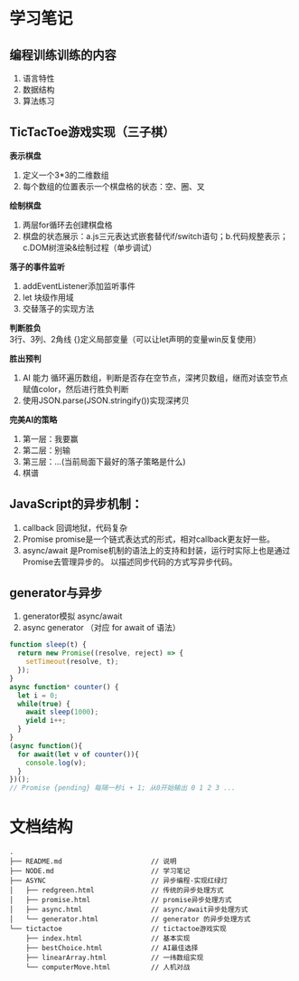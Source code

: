 # 学习笔记

## 编程训练训练的内容
1. 语言特性
1. 数据结构
1. 算法练习
## TicTacToe游戏实现（三子棋）
**表示棋盘**
1. 定义一个3*3的二维数组
1. 每个数组的位置表示一个棋盘格的状态：空、圈、叉

**绘制棋盘**
1. 两层for循环去创建棋盘格
1. 棋盘的状态展示：a.js三元表达式嵌套替代if/switch语句；b.代码规整表示；c.DOM树渲染&绘制过程（单步调试）

**落子的事件监听**
1. addEventListener添加监听事件
1. let 块级作用域
1. 交替落子的实现方法

**判断胜负**
3行、3列、2角线 {}定义局部变量（可以让let声明的变量win反复使用）

**胜出预判**
1. AI 能力 循环遍历数组，判断是否存在空节点，深拷贝数组，继而对该空节点赋值color，然后进行胜负判断
1. 使用JSON.parse(JSON.stringify())实现深拷贝

**完美AI的策略**
1. 第一层：我要赢
1. 第二层：别输
1. 第三层：...(当前局面下最好的落子策略是什么)
1. 棋谱

## JavaScript的异步机制：
1. callback 回调地狱，代码复杂
1. Promise promise是一个链式表达式的形式，相对callback更友好一些。
1. async/await 是Promise机制的语法上的支持和封装，运行时实际上也是通过Promise去管理异步的。 以描述同步代码的方式写异步代码。

## generator与异步
1. generator模拟 async/await
1. async generator （对应 for await of 语法）
```js
function sleep(t) {
  return new Promise((resolve, reject) => {
    setTimeout(resolve, t);
  });
}
async function* counter() {
  let i = 0;
  while(true) {
    await sleep(1000);
    yield i++;
  }
}
(async function(){
  for await(let v of counter()){
    console.log(v);
  }
})();
// Promise {pending} 每隔一秒i + 1; 从0开始输出 0 1 2 3 ...
```

# 文档结构
```shell
.
├── README.md                      // 说明
├── NODE.md                        // 学习笔记
├── ASYNC                          // 异步编程-实现红绿灯
│   ├── redgreen.html              // 传统的异步处理方式
│   ├── promise.html               // promise异步处理方式
│   ├── async.html                 // async/await异步处理方式
│   └── generator.html             // generator 的异步处理方式
└── tictactoe                      // tictactoe游戏实现
    ├── index.html                 // 基本实现
    ├── bestChoice.html            // AI最佳选择
    ├── linearArray.html           // 一纬数组实现
    └── computerMove.html          // 人机对战
```